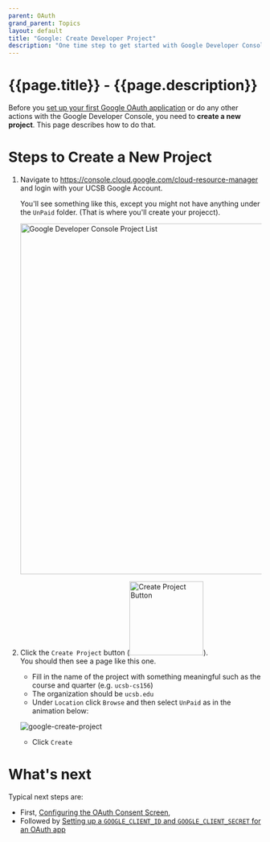 ```yaml
---
parent: OAuth
grand_parent: Topics
layout: default
title: "Google: Create Developer Project"
description: "One time step to get started with Google Developer Console"
---
```


# {{page.title}} - {{page.description}}

Before you [set up your first Google OAuth application](/topics/oauth/oauth_google_setup.html) or do any other actions with the Google Developer
Console, you need to **create a new project**.  This page describes how to do that.

# Steps to Create a New Project

1. Navigate to <https://console.cloud.google.com/cloud-resource-manager> and login with your UCSB Google Account.
      
   You'll see something like this, except you might not have anything under the `UnPaid` folder.  (That is where you'll create your projecct).
   
   <img width="698" alt="Google Developer Console Project List" src="https://user-images.githubusercontent.com/1119017/235321567-ada58904-ce9e-41eb-b7f7-6d4ceff71cb8.png">

2. Click the `Create Project` button (<img width="147" alt="Create Project Button" src="https://user-images.githubusercontent.com/1119017/235321614-e4e663dc-34c7-494f-8e97-ba2b3caaa6be.png">).  
   You should then see a page like this one.  
   * Fill in the name of the project with something meaningful such as the course and quarter (e.g. `ucsb-cs156`) 
   * The organization should be `ucsb.edu`
   * Under `Location` click `Browse` and then select `UnPaid` as in the animation below:

   ![google-create-project](https://github.com/user-attachments/assets/134e1d36-e75f-41c0-a372-ec01938c7b7b)

   * Click `Create`

# What's next

Typical next steps are: 

* First, [Configuring the OAuth Consent Screen](/topics/oauth/google_oauth_consent_screen.html),
* Followed by [Setting up a `GOOGLE_CLIENT_ID` and `GOOGLE_CLIENT_SECRET` for an OAuth app](/topics/oauth/oauth_google_setup.html)
  


